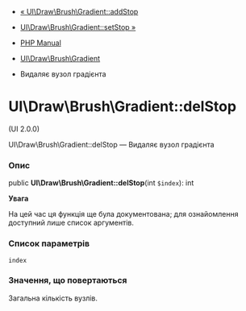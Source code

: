 - [«
UI\Draw\Brush\Gradient::addStop](ui-draw-brush-gradient.addstop.md)
- [UI\Draw\Brush\Gradient::setStop
»](ui-draw-brush-gradient.setstop.md)

- [PHP Manual](index.md)
- [UI\Draw\Brush\Gradient](class.ui-draw-brush-gradient.md)
- Видаляє вузол градієнта

# UI\Draw\Brush\Gradient::delStop

(UI 2.0.0)

UI\Draw\Brush\Gradient::delStop — Видаляє вузол градієнта

### Опис

public **UI\Draw\Brush\Gradient::delStop**(int `$index`): int

**Увага**

На цей час ця функція ще була документована; для
ознайомлення доступний лише список аргументів.

### Список параметрів

`index`

### Значення, що повертаються

Загальна кількість вузлів.
